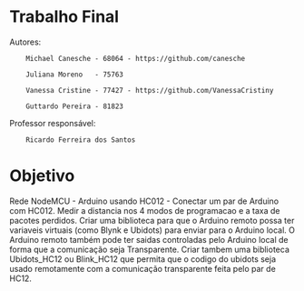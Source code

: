 # Trabalho Final 
    
Autores: 

        Michael Canesche - 68064 - https://github.com/canesche
         
        Juliana Moreno   - 75763
         
        Vanessa Cristine - 77427 - https://github.com/VanessaCristiny
         
        Guttardo Pereira - 81823

Professor responsável: 
         
        Ricardo Ferreira dos Santos

# Objetivo

Rede NodeMCU - Arduino usando HC012 - Conectar um par de Arduino com HC012. Medir a distancia nos 4 modos de programacao e a taxa de pacotes perdidos. Criar uma biblioteca para que o Arduino remoto possa ter variaveis virtuais (como Blynk e Ubidots) para enviar para o Arduino local. O Arduino remoto também pode ter saidas controladas pelo Arduino local de forma que a comunicação seja Transparente. Criar tambem uma biblioteca Ubidots_HC12 ou Blink_HC12 que permita que o codigo do ubidots seja usado remotamente com a comunicação transparente feita pelo par de HC12.
